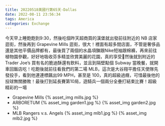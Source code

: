```yaml
---
title: 20220518美國行第65天-Dallas
date: 2022-08-11 23:56:34
tags: America
categories: Exchange
---
```

今天早上睡飽飽到9:30，然後吃個昨天超商買的漢堡就出發前往附近的 NB 店家逛街，然後再到 Grapevine Mills 逛街，很大！裡面有超多間店面，不管是奢侈品還是其他平價品牌都有，最後買了兩個的水晶項鍊跟Nike短袖跟棉褲，再來前往植物園參觀，好好地吸收芬多精並欣賞美麗的花園，真的享受🥳然後就到附近的 Trader Joe’s 買有名的脆迪酥還有飲料，並且到隔壁點個 Subway 當晚餐，就開車回飯店吃！吃飽後就前往看我們的第二場 MLB，這次是大谷翔平擔任天使隊先發投手，看到他連連標飆出99 MPH，甚至是 100，真的超級過癮，可惜最後他的投球無關勝敗！最後打到延長賽第10局，遊騎兵一個兩分全壘打結束比賽！超級精彩的一場

- Grapevine Mills
{% asset_img mills.jpg %}
- ARBORETUM
{% asset_img garden1.jpg %}
{% asset_img garden2.jpg %}
- MLB Rangers v.s. Angels
{% asset_img mlb1.jpg %}
{% asset_img mlb2.jpg %}
